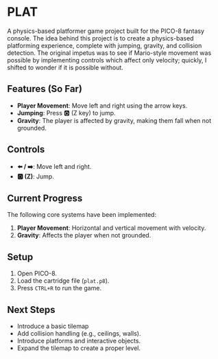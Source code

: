 # PLAT

A physics-based platformer game project built for the PICO-8 fantasy console. The idea behind this project is to create a physics-based platforming experience, complete with jumping, gravity, and collision detection. The original impetus was to see if Mario-style movement was possible by implementing controls which affect only velocity; quickly, I shifted to wonder if it is possible without.

## Features (So Far)
- **Player Movement**: Move left and right using the arrow keys.
- **Jumping**: Press 🅾️ (Z key) to jump.
- **Gravity**: The player is affected by gravity, making them fall when not grounded.

## Controls
- **⬅️ / ➡️**: Move left and right.
- **🅾️ (Z)**: Jump.

## Current Progress
The following core systems have been implemented:
1. **Player Movement**: Horizontal and vertical movement with velocity.
2. **Gravity**: Affects the player when not grounded.

## Setup
1. Open PICO-8.
2. Load the cartridge file (`plat.p8`).
3. Press `CTRL+R` to run the game.

## Next Steps
- Introduce a basic tilemap
- Add  collision handling (e.g., ceilings, walls).
- Introduce platforms and interactive objects.
- Expand the tilemap to create a proper level.
